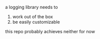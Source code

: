 a logging library needs to

1. work out of the box
2. be easily customizable

this repo probably achieves neither for now
